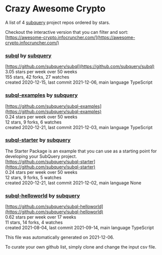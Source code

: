 # Crazy Awesome Crypto
A list of 4 [subquery](https://github.com/subquery) project repos ordered by stars.  

Checkout the interactive version that you can filter and sort: 
[https://awesome-crypto.infocruncher.com/](https://awesome-crypto.infocruncher.com/)  


### [subql](https://github.com/subquery/subql) by [subquery](https://github.com/subquery)  
  
[https://github.com/subquery/subql](https://github.com/subquery/subql)  
3.05 stars per week over 50 weeks  
155 stars, 42 forks, 27 watches  
created 2020-12-15, last commit 2021-12-06, main language TypeScript  


### [subql-examples](https://github.com/subquery/subql-examples) by [subquery](https://github.com/subquery)  
  
[https://github.com/subquery/subql-examples](https://github.com/subquery/subql-examples)  
0.24 stars per week over 50 weeks  
12 stars, 9 forks, 6 watches  
created 2020-12-21, last commit 2021-12-03, main language TypeScript  


### [subql-starter](https://github.com/subquery/subql-starter) by [subquery](https://github.com/subquery)  
The Starter Package is an example that you can use as a starting point for developing your SubQuery project.  
[https://github.com/subquery/subql-starter](https://github.com/subquery/subql-starter)  
0.24 stars per week over 50 weeks  
12 stars, 9 forks, 5 watches  
created 2020-12-21, last commit 2021-12-02, main language None  


### [subql-helloworld](https://github.com/subquery/subql-helloworld) by [subquery](https://github.com/subquery)  
  
[https://github.com/subquery/subql-helloworld](https://github.com/subquery/subql-helloworld)  
0.62 stars per week over 17 weeks  
11 stars, 14 forks, 4 watches  
created 2021-08-04, last commit 2021-09-14, main language TypeScript  


This file was automatically generated on 2021-12-06.  

To curate your own github list, simply clone and change the input csv file.  